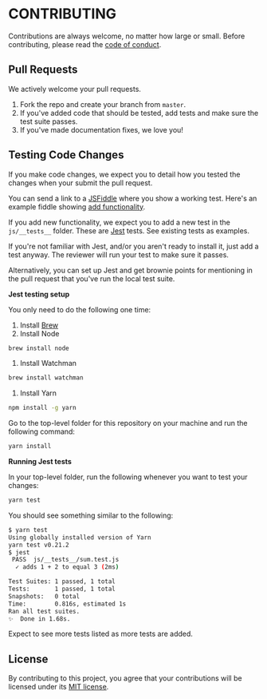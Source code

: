 # CONTRIBUTING

Contributions are always welcome, no matter how large or small. Before contributing, please read the [code of conduct](CODE_OF_CONDUCT.md).

## Pull Requests

We actively welcome your pull requests.

1. Fork the repo and create your branch from `master`.
1. If you've added code that should be tested, add tests and make sure the test suite passes.
1. If you've made documentation fixes, we love you!

## Testing Code Changes

If you make code changes, we expect you to detail how you tested the changes when your submit the pull request.

You can send a link to a [JSFiddle](https://jsfiddle.net/) where you show a working test. Here's an example fiddle showing [add functionality](https://jsfiddle.net/j6Leyhg3/).

If you add new functionality, we expect you to add a new test in the `js/__tests__` folder. These are [Jest](http://facebook.github.io/jest/) tests. See existing tests as examples.

If you're not familiar with Jest, and/or you aren't ready to install it, just add a test anyway. The reviewer will run your test to make sure it passes.

Alternatively, you can set up Jest and get brownie points for mentioning in the pull request that you've run the local test suite.

**Jest testing setup**

You only need to do the following one time:

1. Install [Brew](http://brew.sh/)
1. Install Node
```sh
brew install node
```
1. Install Watchman
```sh
brew install watchman
```
1. Install Yarn
```sh
npm install -g yarn
```


Go to the top-level folder for this repository on your machine and run the following command:

```sh
yarn install
```

**Running Jest tests**

In your top-level folder, run the following whenever you want to test your changes:

```sh
yarn test
```
You should see something similar to the following:

```sh
$ yarn test
Using globally installed version of Yarn
yarn test v0.21.2
$ jest
 PASS  js/__tests__/sum.test.js
  ✓ adds 1 + 2 to equal 3 (2ms)

Test Suites: 1 passed, 1 total
Tests:       1 passed, 1 total
Snapshots:   0 total
Time:        0.816s, estimated 1s
Ran all test suites.
✨  Done in 1.68s.
```

Expect to see more tests listed as more tests are added.



## License

By contributing to this project, you agree that your contributions will be licensed under its [MIT license](LICENSE).
